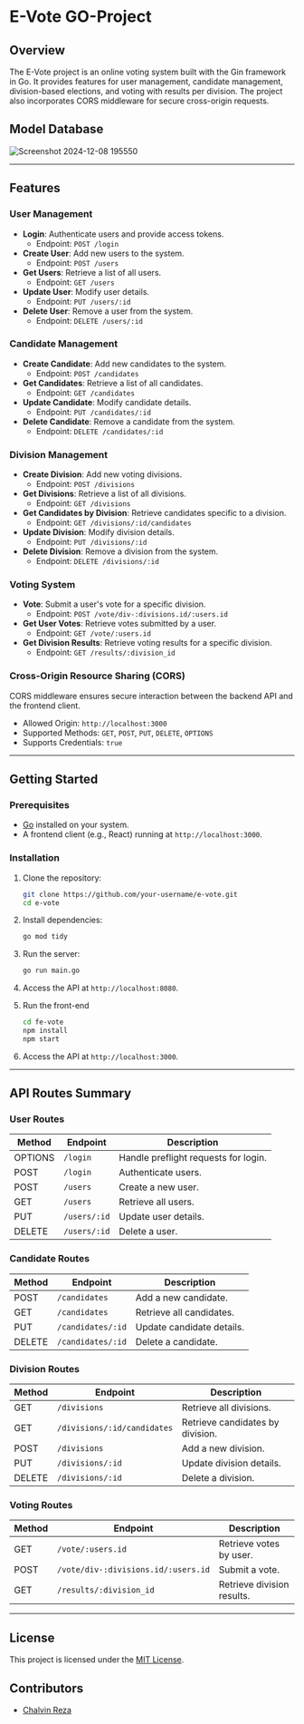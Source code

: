 # E-Vote GO-Project

## Overview
The E-Vote project is an online voting system built with the Gin framework in Go. It provides features for user management, candidate management, division-based elections, and voting with results per division. The project also incorporates CORS middleware for secure cross-origin requests.

## Model Database
![Screenshot 2024-12-08 195550](https://github.com/user-attachments/assets/632b78a5-8028-4332-a79a-c83cd9c170fb)

---

## Features

### User Management
- **Login**: Authenticate users and provide access tokens.
  - Endpoint: `POST /login`
- **Create User**: Add new users to the system.
  - Endpoint: `POST /users`
- **Get Users**: Retrieve a list of all users.
  - Endpoint: `GET /users`
- **Update User**: Modify user details.
  - Endpoint: `PUT /users/:id`
- **Delete User**: Remove a user from the system.
  - Endpoint: `DELETE /users/:id`

### Candidate Management
- **Create Candidate**: Add new candidates to the system.
  - Endpoint: `POST /candidates`
- **Get Candidates**: Retrieve a list of all candidates.
  - Endpoint: `GET /candidates`
- **Update Candidate**: Modify candidate details.
  - Endpoint: `PUT /candidates/:id`
- **Delete Candidate**: Remove a candidate from the system.
  - Endpoint: `DELETE /candidates/:id`

### Division Management
- **Create Division**: Add new voting divisions.
  - Endpoint: `POST /divisions`
- **Get Divisions**: Retrieve a list of all divisions.
  - Endpoint: `GET /divisions`
- **Get Candidates by Division**: Retrieve candidates specific to a division.
  - Endpoint: `GET /divisions/:id/candidates`
- **Update Division**: Modify division details.
  - Endpoint: `PUT /divisions/:id`
- **Delete Division**: Remove a division from the system.
  - Endpoint: `DELETE /divisions/:id`

### Voting System
- **Vote**: Submit a user's vote for a specific division.
  - Endpoint: `POST /vote/div-:divisions.id/:users.id`
- **Get User Votes**: Retrieve votes submitted by a user.
  - Endpoint: `GET /vote/:users.id`
- **Get Division Results**: Retrieve voting results for a specific division.
  - Endpoint: `GET /results/:division_id`

### Cross-Origin Resource Sharing (CORS)
CORS middleware ensures secure interaction between the backend API and the frontend client.
- Allowed Origin: `http://localhost:3000`
- Supported Methods: `GET`, `POST`, `PUT`, `DELETE`, `OPTIONS`
- Supports Credentials: `true`

---

## Getting Started

### Prerequisites
- [Go](https://golang.org/) installed on your system.
- A frontend client (e.g., React) running at `http://localhost:3000`.

### Installation
1. Clone the repository:
   ```bash
   git clone https://github.com/your-username/e-vote.git
   cd e-vote
   ```
2. Install dependencies:
   ```bash
   go mod tidy
   ```
3. Run the server:
   ```bash
   go run main.go
   ```
4. Access the API at `http://localhost:8080`.

5. Run the front-end
   ```bash
   cd fe-vote
   npm install
   npm start
   ```
6. Access the API at `http://localhost:3000`.

---

## API Routes Summary

### User Routes
| Method | Endpoint        | Description        |
|--------|-----------------|--------------------|
| OPTIONS| `/login`        | Handle preflight requests for login. |
| POST   | `/login`        | Authenticate users. |
| POST   | `/users`        | Create a new user.  |
| GET    | `/users`        | Retrieve all users. |
| PUT    | `/users/:id`    | Update user details. |
| DELETE | `/users/:id`    | Delete a user.      |

### Candidate Routes
| Method | Endpoint        | Description        |
|--------|-----------------|--------------------|
| POST   | `/candidates`   | Add a new candidate. |
| GET    | `/candidates`   | Retrieve all candidates. |
| PUT    | `/candidates/:id` | Update candidate details. |
| DELETE | `/candidates/:id` | Delete a candidate. |

### Division Routes
| Method | Endpoint                        | Description                    |
|--------|---------------------------------|--------------------------------|
| GET    | `/divisions`                   | Retrieve all divisions.        |
| GET    | `/divisions/:id/candidates`    | Retrieve candidates by division. |
| POST   | `/divisions`                   | Add a new division.            |
| PUT    | `/divisions/:id`               | Update division details.       |
| DELETE | `/divisions/:id`               | Delete a division.             |

### Voting Routes
| Method | Endpoint                        | Description                    |
|--------|---------------------------------|--------------------------------|
| GET    | `/vote/:users.id`              | Retrieve votes by user.        |
| POST   | `/vote/div-:divisions.id/:users.id` | Submit a vote.            |
| GET    | `/results/:division_id`        | Retrieve division results.     |

---

## License
This project is licensed under the [MIT License](LICENSE).

## Contributors
- [Chalvin Reza](https://github.com/chalvnrlv)

